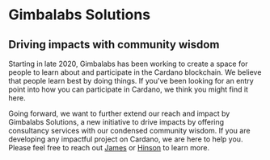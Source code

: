# Gimbalabs Solutions

## Driving impacts with community wisdom

Starting in late 2020, Gimbalabs has been working to create a space for people to learn about and participate in the Cardano blockchain. We believe that people learn best by doing things. If you've been looking for an entry point into how you can participate in Cardano, we think you might find it here.

Going forward, we want to further extend our reach and impact by Gimbalabs Solutions, a new initiative to drive impacts by offering consultancy services with our condensed community wisdom. If you are developing any impactful project on Cardano, we are here to help you. Please feel free to reach out [James](https://x.com/jamesdunseith) or [Hinson](https://x.com/sidanwhatever) to learn more.
